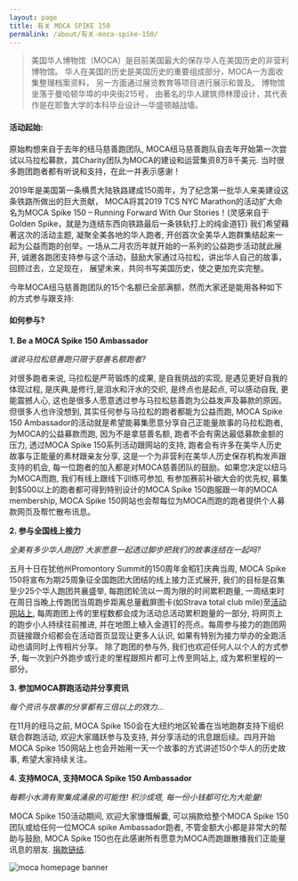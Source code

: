 ```yaml
---
layout: page
title: 有关 MOCA SPIKE 150
permalink: /about/有关-moca-spike-150/
---
```


> 美国华人博物馆（MOCA）是目前美国最大的保存华人在美国历史的非营利博物馆。 华人在美国的历史是美国历史的重要组成部分，MOCA一方面收集整理档案资料， 另一方面通过展览教育等项目进行展示和普及。 博物馆坐落于曼哈顿华埠的中央街215号， 由著名的华人建筑师林璎设计，其代表作是在耶鲁大学的本科毕业设计—华盛顿越战墙。

#### 活动起始:

原始构想来自于去年的纽马慈善跑团队, MOCA纽马慈善跑队自去年开始第一次尝试以马拉松募款，其Charity团队为MOCA的建设和运营集资8万8千美元. 当时很多跑团跑者都有听说和支持，在此一并表示感谢！

2019年是美国第一条横贯大陆铁路建成150周年，为了纪念第一批华人来美建设这条铁路所做出的巨大贡献， MOCA将其2019 TCS NYC Marathon的活动扩大命名为MOCA Spike 150 – Running Forward With Our Stories！(灵感来自于Golden Spike，就是为连结东西向铁路最后一条铁轨打上的纯金道钉) 我们希望藉著这次的活动主题, 凝聚全美各地的华人跑者, 开创首次全美华人跑群集结起来一起为公益而跑的创举。一场从二月农历年就开始的一系列的公益跑步活动就此展开, 诚邀各跑团支持参与这个活动，鼓励大家通过马拉松，讲出华人自己的故事，回顾过去，立足现在， 展望未来，共同书写美国历史，使之更加充实完整。

今年MOCA纽马慈善跑团队的15个名额已全部满额，然而大家还是能用各种如下的方式参与跟支持:

#### 如何参与?

**1. Be a MOCA Spike 150 Ambassador**

*谁说马拉松慈善跑只限于慈善名额跑者?*

对很多跑者来说, 马拉松是严苛锻炼的成果, 是自我挑战的实现, 是遇见更好自我的体现过程, 是庆典,是修行,是泪水和汗水的交织, 是终点也是起点, 可以感动自我, 更能震撼人心, 这也是很多人愿意透过参与马拉松慈善跑为公益发声及募款的原因。但很多人也许没想到, 其实任何参与马拉松的跑者都能为公益而跑, MOCA Spike 150 Ambassador的活动就是希望能募集愿意分享自己正能量故事的马拉松跑者, 为MOCA的公益募款而跑, 因为不是拿慈善名额, 跑者不会有需达最低募款金额的压力, 透过MOCA Spike 150系列活动跟网站的支持, 跑者会有许多在美华人历史故事与正能量的素材跟亲友分享, 这是一个为非营利在美华人历史保存机构发声跟支持的机会, 每一位跑者的加入都是对MOCA慈善团队的鼓励。如果您决定以纽马为MOCA而跑, 我们有线上跟线下训练可参加, 有参加赛前补碳大会的优先权, 募集到$500以上的跑者都可得到特别设计的MOCA Spike 150跑服跟一年的MOCA membership, MOCA Spike 150网站也会帮每位为MOCA而跑的跑者提供个人募款网页及帮忙散布讯息。 

**2. 参与全国线上接力**

*全美有多少华人跑团? 大家愿意一起透过脚步把我们的故事连结在一起吗?*

五月十日在犹他州Promontory Summit的150周年金稻钉庆典当周, MOCA Spike 150将宣布为期25周象征全国跑团大团结的线上接力正式展开, 我们的目标是召集至少25个华人跑团共襄盛举, 每跑团轮流以一周为限的时间累积跑量, 一周结束时在周日当晚上传跑团当周跑步距离总量截屏图卡(如Strava total club mile)至[活动网站上](https://www.mocaspike150.org/), 每周跑团上传的里程数都会成为活动总活动累积跑量的一部分, 将网页上的跑步小人持续往前推进, 并在地图上植入金道钉的亮点。每周参与接力的跑团网页链接跟介绍都会在活动首页显现让更多人认识, 如果有特别为接力举办的全跑活动也请同时上传相片分享。 除了跑团的参与外, 我们也欢迎任何人以个人的方式参予, 每一次到户外跑步或行走的里程跟照片都可上传至网站上, 成为累积里程的一部分。

**3. 参加MOCA群跑活动并分享资讯**

*每个资讯与故事的分享都有三倍以上的效力...*

在11月的纽马之前, MOCA Spike 150会在大纽约地区轮番在当地跑群支持下组织联合群跑活动, 欢迎大家踊跃参与及支持, 并分享活动的讯息跟后续。四月开始MOCA Spike 150网站上也会开始用一天一个故事的方式讲述150个华人的历史故事, 希望大家持续关注。

**4. 支持MOCA, 支持MOCA Spike 150 Ambassador**

*每颗小水滴有聚集成涌泉的可能性! 积沙成塔, 每一份小钱都可化为大能量!*

MOCA Spike 150活动期间, 欢迎大家慷慨解囊, 可以捐款给整个MOCA Spike 150团队或给任何一位MOCA spike Ambassador跑者, 不管金额大小都是非常大的帮助与鼓励, MOCA Spike 150也在此感谢所有愿意为MOCA而跑跟散播我们正能量讯息的朋友. [捐款链结](/donate).

![moca homepage banner](https://user-images.githubusercontent.com/46349226/53680110-5501df80-3ca4-11e9-8152-d96f0536f241.jpg)


